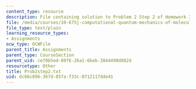 ```yaml
---
content_type: resource
description: File containing solution to Problem 2 Step 2 of Homework 3.
file: /media/courses/10-675j-computational-quantum-mechanics-of-molecular-and-extended-systems-fall-2004/dc66c896367d857af33c8712117dde41_Prob2step2.txt
file_type: text/plain
learning_resource_types:
- Assignments
ocw_type: OCWFile
parent_title: Assignments
parent_type: CourseSection
parent_uid: cef0b5ed-80f6-26a1-6beb-3844490d082d
resourcetype: Other
title: Prob2step2.txt
uid: dc66c896-367d-857a-f33c-8712117dde41
---
```

